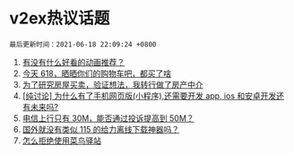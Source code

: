 # v2ex热议话题

`最后更新时间：2021-06-18 22:09:24 +0800`

1. [有没有什么好看的动画推荐？](https://www.v2ex.com/t/784224)
1. [今天 618，晒晒你们的购物车吧，都买了啥](https://www.v2ex.com/t/784168)
1. [为了研究房屋买卖，验证想法，我转行做了房产中介](https://www.v2ex.com/t/784160)
1. [[纯讨论] 为什么有了手机网页版(小程序),还需要开发 app, ios 和安卓开发还有未来吗?](https://www.v2ex.com/t/784089)
1. [电信上行只有 30M，能否通过投诉提高到 50M？](https://www.v2ex.com/t/784169)
1. [国外就没有类似 115 的给力离线下载神器吗？](https://www.v2ex.com/t/784123)
1. [怎么拒绝使用菜鸟驿站](https://www.v2ex.com/t/784157)

